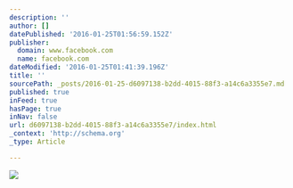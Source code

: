 ```yaml
---
description: ''
author: []
datePublished: '2016-01-25T01:56:59.152Z'
publisher:
  domain: www.facebook.com
  name: facebook.com
dateModified: '2016-01-25T01:41:39.196Z'
title: ''
sourcePath: _posts/2016-01-25-d6097138-b2dd-4015-88f3-a14c6a3355e7.md
published: true
inFeed: true
hasPage: true
inNav: false
url: d6097138-b2dd-4015-88f3-a14c6a3355e7/index.html
_context: 'http://schema.org'
_type: Article

---
```

![](https://scontent-nrt1-1.xx.fbcdn.net/hphotos-xpa1/v/t1.0-9/12541028_184288828596878_2885043570691793485_n.jpg?oh=946c0c89a3137058bb4fd8ed5b730759&oe=572956DD)